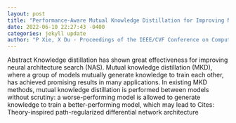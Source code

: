 ```yaml
--- 
layout: post 
title: "Performance-Aware Mutual Knowledge Distillation for Improving Neural Architecture Search" 
date: 2022-06-10 22:27:43 -0400 
categories: jekyll update 
author: "P Xie, X Du - Proceedings of the IEEE/CVF Conference on Computer , 2022" 
--- 
```

Abstract Knowledge distillation has shown great effectiveness for improving neural architecture search (NAS). Mutual knowledge distillation (MKD), where a group of models mutually generate knowledge to train each other, has achieved promising results in many applications. In existing MKD methods, mutual knowledge distillation is performed between models without scrutiny: a worse-performing model is allowed to generate knowledge to train a better-performing model, which may lead to Cites: Theory-inspired path-regularized differential network architecture